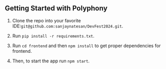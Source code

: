 ## Getting Started with Polyphony

1) Clone the repo into your favorite IDE:```git@github.com:sanjaynatesan/DevFest2024.git```.

2) Run ```pip install -r requirements.txt```.

3) Run ```cd frontend``` and then ```npm install``` to get proper dependencies for frontend.

4) Then, to start the app run ```npm start```.
